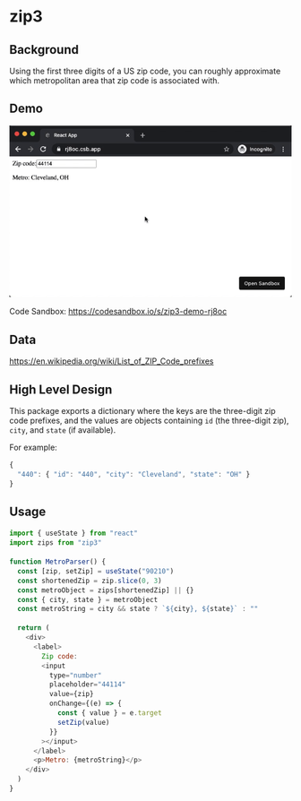 # zip3

## Background

Using the first three digits of a US zip code, you can roughly approximate which metropolitan area that zip code is associated with.

## Demo

![zip3 gif](./zip3-demo.gif)

Code Sandbox: https://codesandbox.io/s/zip3-demo-rj8oc

## Data

https://en.wikipedia.org/wiki/List_of_ZIP_Code_prefixes

## High Level Design

This package exports a dictionary where the keys are the three-digit zip code prefixes, and the values are objects containing `id` (the three-digit zip), `city`, and `state` (if available).

For example:

```js
{
  "440": { "id": "440", "city": "Cleveland", "state": "OH" }
}
```

## Usage

```js
import { useState } from "react"
import zips from "zip3"

function MetroParser() {
  const [zip, setZip] = useState("90210")
  const shortenedZip = zip.slice(0, 3)
  const metroObject = zips[shortenedZip] || {}
  const { city, state } = metroObject
  const metroString = city && state ? `${city}, ${state}` : ""

  return (
    <div>
      <label>
        Zip code:
        <input
          type="number"
          placeholder="44114"
          value={zip}
          onChange={(e) => {
            const { value } = e.target
            setZip(value)
          }}
        ></input>
      </label>
      <p>Metro: {metroString}</p>
    </div>
  )
}
```
